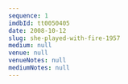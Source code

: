 ```yaml
---
sequence: 1
imdbId: tt0050405
date: 2008-10-12
slug: she-played-with-fire-1957
medium: null
venue: null
venueNotes: null
mediumNotes: null
---
```


